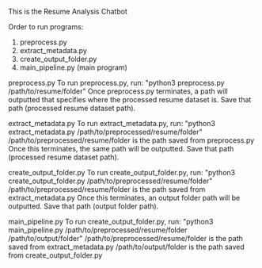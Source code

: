This is the Resume Analysis Chatbot

Order to run programs:
1. preprocess.py
2. extract_metadata.py
3. create_output_folder.py
4. main_pipeline.py (main program) 

preprocess.py
To run preprocess.py, run: "python3 preprocess.py /path/to/resume/folder"
Once preprocess.py terminates, a path will outputted that specifies where the processed resume dataset is.
Save that path (processed resume dataset path). 

extract_metadata.py
To run extract_metadata.py, run: "python3 extract_metadata.py /path/to/preprocessed/resume/folder"
/path/to/preprocessed/resume/folder is the path saved from preprocess.py
Once this terminates, the same path will be outputted. 
Save that path (processed resume dataset path).

create_output_folder.py
To run create_output_folder.py, run: "python3 create_output_folder.py /path/to/preprocessed/resume/folder"
/path/to/preprocessed/resume/folder is the path saved from extract_metadata.py
Once this terminates, an output folder path will be outputted. 
Save that path (output folder path).

main_pipeline.py
To run create_output_folder.py, run: "python3 main_pipeline.py /path/to/preprocessed/resume/folder /path/to/output/folder"
/path/to/preprocessed/resume/folder is the path saved from extract_metadata.py
/path/to/output/folder is the path saved from create_output_folder.py
